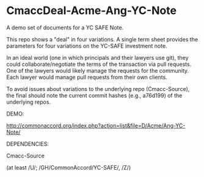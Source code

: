 # CmaccDeal-Acme-Ang-YC-Note
A demo set of documents for a YC SAFE Note.

This repo shows a "deal" in four variations.  A single term sheet provides the parameters for four variations on the YC-SAFE investment note.

In an ideal world (one in which principals and their lawyers use git), they could collaborate/negotiate the terms of the transaction via pull requests.  One of the lawyers would likely manage the requests for the community.  Each lawyer would manage pull requests from their own clients.

To avoid issues about variations to the underlying repo (Cmacc-Source), the final should note the current commit hashes (e.g., a76d199) of the underlying repos.

DEMO:
 
http://commonaccord.org/index.php?action=list&file=D/Acme/Ang-YC-Note/

DEPENDENCIES:

Cmacc-Source

(at least /U/; /GH/CommonAccord/YC-SAFE/, /Z/)


